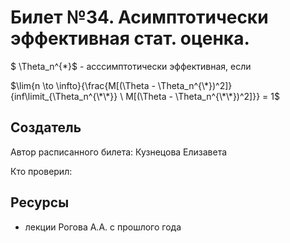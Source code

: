 # Билет №34. Асимптотически эффективная стат. оценка.

$	\Theta_n^{\*}$ - асссимптотически эффективная, если

$\lim{n \to \infto}{\frac{M[(\Theta - \Theta_n^{\*})^2]}{inf\limit_{\Theta_n^{\*\*}} \ M[(\Theta - \Theta_n^{\*\*})^2]}} = 1$

## Создатель

Автор расписанного билета: Кузнецова Елизавета

Кто проверил:


## Ресурсы
- лекции Рогова А.А. с прошлого года
